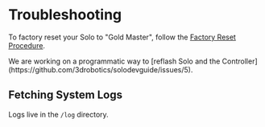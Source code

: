 # Troubleshooting

To factory reset your Solo to "Gold Master", follow the [Factory Reset Procedure](http://3drobotics.com/kb/factory-reset/).

<aside class="note">
We are working on a programmatic way to [reflash Solo and the Controller](https://github.com/3drobotics/solodevguide/issues/5).
</aside>

## Fetching System Logs

Logs live in the `/log` directory.

